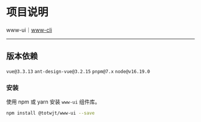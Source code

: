 # 项目说明

www-ui｜[www-cli](https://codeup.aliyun.com/64a8f522a708906d745acea8/web/management-system-vue/tree/master/cli)

---

## 版本依赖

`vue@3.3.13`
`ant-design-vue@3.2.15`
`pnpm@7.x`
`node@v16.19.0`

### 安装

使用 npm 或 yarn 安装 `www-ui` 组件库。

```bash
npm install @totwjt/www-ui --save
